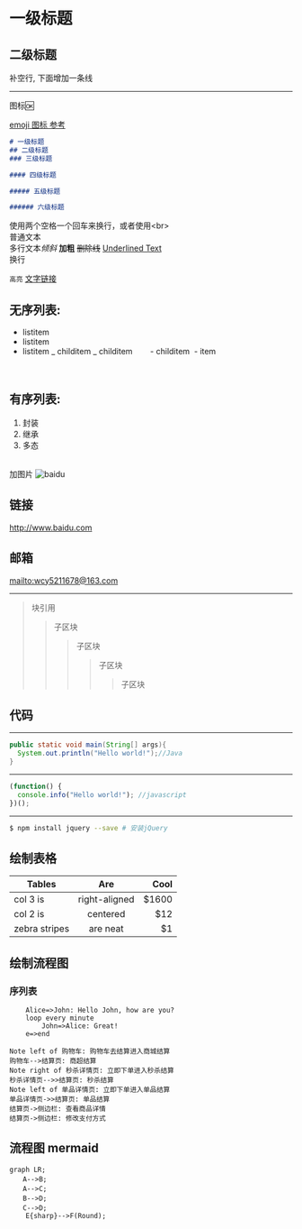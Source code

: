 # 一级标题

## 二级标题

补空行, 下面增加一条线

---

图标:ok:

[emoji 图标 参考](https://www.webpagefx.com/tools/emoji-cheat-sheet/)
```md
# 一级标题
## 二级标题
### 三级标题

#### 四级标题

##### 五级标题

###### 六级标题
```
使用两个空格一个回车来换行，或者使用&lt;br&gt;  
普通文本  
多行文本*倾斜* **加粗** ~~删除线~~ <u>Underlined Text</u>
<br> 换行

`高亮`
[文字链接](https://github.com/Ivanwangcy "悬停显示")
<br>

## 无序列表:

- listitem
- listitem
- listitem
  _ childitem
  _ childitem
         - childitem
   - item

<br>

## 有序列表:

1.  封装
2.  继承
3.  多态

<br>加图片
![baidu](http://www.baidu.com/img/bdlogo.gif "百度logo")

## 链接

<http://www.baidu.com>

## 邮箱

<mailto:wcy5211678@163.com>

---

> 块引用
>
> > 子区块
> >
> > > 子区块
> > >
> > > > 子区块
> > > >
> > > > > 子区块

## 代码

---

```java
public static void main(String[] args){
  System.out.println("Hello world!");//Java
}
```

---

```javascript
(function() {
  console.info("Hello world!"); //javascript
})();
```

---

```bash
$ npm install jquery --save # 安装jQuery
```

## 绘制表格

| Tables        |      Are      |  Cool |
| ------------- | :-----------: | ----: |
| col 3 is      | right-aligned | $1600 |
| col 2 is      |   centered    |   $12 |
| zebra stripes |   are neat    |    $1 |

## 绘制流程图

### 序列表

```seq
    Alice=>John: Hello John, how are you? 
    loop every minute
        John=>Alice: Great!
    e=>end
```

```seq
Note left of 购物车: 购物车去结算进入商城结算
购物车-->结算页: 商超结算
Note right of 秒杀详情页: 立即下单进入秒杀结算
秒杀详情页-->>结算页: 秒杀结算
Note left of 单品详情页: 立即下单进入单品结算
单品详情页->>结算页: 单品结算
结算页->侧边栏: 查看商品详情
结算页->侧边栏: 修改支付方式
```

## 流程图 mermaid

```mermaid
graph LR;  
　　A-->B;    
　　A-->C;  
　　B-->D;  
　　C-->D; 
    E{sharp}-->F(Round);
```
